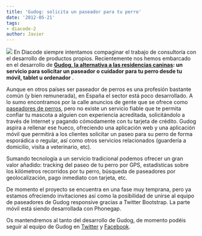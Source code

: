 ```yaml
---
title: 'Gudog: solicita un paseador para tu perro'
date: '2012-05-21'
tags:
- diacode-2
author: Javier
---
```


[![](http://blog.diacode.com/wp-content/uploads/2012/05/gudog_snapshot.png)](https://gudog.com)
En Diacode siempre intentamos compaginar el trabajo de consultoría con el desarrollo de productos propios. Recientemente nos hemos embarcado en el desarrollo de 
**[Gudog, la alternativa a las residencias caninas](https://gudog.com): un servicio para solicitar un paseador o cuidador para tu perro desde tu móvil, tablet u ordenador**
.


Aunque en otros países ser paseador de perros es una profesión bastante común (y bien remunerada), en España el sector está poco desarrollado. A lo sumo encontramos por la calle anuncios de gente que se ofrece como 
[paseadores de perros](https://gudog.com), pero no existe un servicio fiable que te permita confiar tu mascota a alguien con experiencia acreditada, solicitándolo a través de Internet y pagando cómodamente con tu tarjeta de crédito. Gudog aspira a rellenar ese hueco, ofreciendo una aplicación web y una aplicación móvil que permitirá a los clientes solicitar un paseo para su perro de forma esporádica o regular, así como otros servicios relacionados (guardería a domicilio, visita a veterinario, etc).

Sumando tecnología a un servicio tradicional podemos ofrecer un gran valor añadido: tracking del paseo de tu perro por GPS, estadísticas sobre los kilómetros recorridos por tu perro, búsqueda de paseadores por geolocalización, pago inmediato con tarjeta, etc.

De momento el proyecto se encuentra en una fase muy temprana, pero ya estamos ofreciendo invitaciones así como la posibilidad de unirse al equipo de paseadores de Gudog
responsive gracias a Twitter Bootstrap. La parte móvil está siendo desarrollada con Phonegap.

Os mantendremos al tanto del desarrollo de Gudog, de momento podéis seguir al equipo de Gudog en 
[Twitter](http://twitter.com/gudog_es) y 
[Facebook](http://www.facebook.com/gudog.es).
